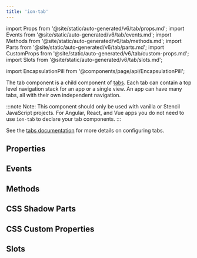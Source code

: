 ```yaml
---
title: 'ion-tab'
---
```


import Props from '@site/static/auto-generated/v6/tab/props.md';
import Events from '@site/static/auto-generated/v6/tab/events.md';
import Methods from '@site/static/auto-generated/v6/tab/methods.md';
import Parts from '@site/static/auto-generated/v6/tab/parts.md';
import CustomProps from '@site/static/auto-generated/v6/tab/custom-props.md';
import Slots from '@site/static/auto-generated/v6/tab/slots.md';

<head>
  <title>ion-tab - Ionic Framework Application Component</title>
  <meta
    name="description"
    content="ion-tab is a child component of tabs. Each ion-tab can contain a top level navigation stack for an application or a single view. Read to learn more."
  />
</head>

import EncapsulationPill from '@components/page/api/EncapsulationPill';

<EncapsulationPill type="shadow" />

The tab component is a child component of [tabs](tabs.md). Each tab can contain a top level navigation stack for an app or a single view. An app can have many tabs, all with their own independent navigation.

:::note
Note: This component should only be used with vanilla or Stencil JavaScript projects. For Angular, React, and Vue apps you do not need to use `ion-tab` to declare your tab components.
:::

See the [tabs documentation](tabs.md) for more details on configuring tabs.

## Properties

<Props />

## Events

<Events />

## Methods

<Methods />

## CSS Shadow Parts

<Parts />

## CSS Custom Properties

<CustomProps />

## Slots

<Slots />
